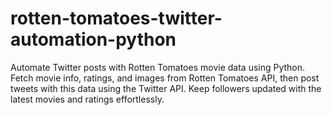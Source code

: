 # rotten-tomatoes-twitter-automation-python
Automate Twitter posts with Rotten Tomatoes movie data using Python. Fetch movie info, ratings, and images from Rotten Tomatoes API, then post tweets with this data using the Twitter API. Keep followers updated with the latest movies and ratings effortlessly.
